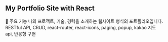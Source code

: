 ## My Portfolio Site with React

🌟 주요 기능
나의 프로젝트, 기술, 경력을 소개하는 웹사이트 형식의 포트폴리오입니다.
RESTful API, CRUD, react-router, react-icons, paging, popup, kakao 지도 api, 반응형 구현




